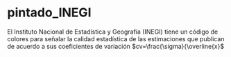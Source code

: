 # pintado_INEGI

El Instituto Nacional de Estadística y Geografía (INEGI) tiene un código de colores para señalar la calidad estadística de las estimaciones que publican de acuerdo a sus coeficientes de variación $cv=\frac{\sigma}{\overline{x}$ 
